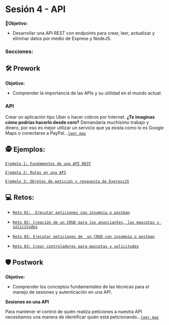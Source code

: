 # Sesión 4 - API

🎯**Objetivo:**

- Desarrollar una API REST con endpoints para crear, leer, actualizar y eliminar datos por medio de Express y NodeJS. 

### Secciones:

## 🛠 Prework

**Objetivo:**

- Comprender la importancia de las APIs y su utilidad en el mundo actual.

### API

Crear un aplicación tipo Uber o hacer cobros por Internet. **¿Te imaginas cómo podrías hacerlo desde cero?** Demandaría muchísimo trabajo y dinero, por eso es mejor utilizar un servicio que ya exista como lo es Google Maps o conectarse a PayPal...[`leer mas`](Prework/#prework---api)

## 🕵 Ejemplos:

[`Ejemplo 1: Fundamentos de una API REST`](Ejemplo-01/)

[`Ejemplo 2: Rutas en una API`](Ejemplo-02/)

[`Ejemplo 3: Objetos de petición y respuesta de ExpressJS`](Ejemplo-03/)

## 💻 Retos:

- [`Reto 01:  Ejecutar peticiones con insomnia o postman`](Reto-01/#reto-1)

- [`Reto 02: Creación de un CRUD para los anunciantes, las mascotas y solicitudes`](Reto-02/#reto-2)

- [`Reto 03: Ejecutar peticiones de  un CRUD con insomnia o postman`](Reto-03/#reto-3)

- [`Reto 03: Crear controladores para mascotas y solicitudes`](Reto-04/#reto-4)

## 🛡 Postwork

**Objetivo:**

- Comprender los conceptos fundamentales de las técnicas para el manejo de sesiones y autenticación en una API.

**Sesiones en una API**

Para mantener el control de quién realiza peticiones a nuestra API necesitamos una manera de identificar quién está peticionando...[`leer mas`](Postwork/)
